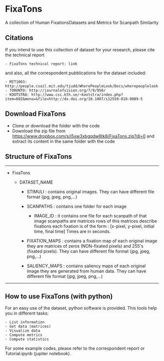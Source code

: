 # FixaTons
A collection of Human FixationsDatasets and Metrics for Scanpath Similarity

## Citations
If you intend to use this collection of dataset for your research, please cite the technical report

    - FixaTons technical report: link

and also, all the correspondent pubblications for the dataset included:

    - MIT1003: http://people.csail.mit.edu/tjudd/WherePeopleLook/Docs/wherepeoplelook.pdf
    - TORONTO: http://journalofvision.org/7/9/950/
    - KOOTSTRA: http://www.csc.kth.se/~kootstra/index.php?item=602&menu=&file=http://dx.doi.org/10.1007/s12559-010-9089-5

## Download FixaTons

- Clone or download the folder with the code
- Download the zip file from https://www.dropbox.com/s/i5xw3xbgqdw6tk8/FixaTons.zip?dl=0 and extract its content in the same folder with the code

## Structure of FixaTons

________________________________________________________________________________

- FixaTons

    - DATASET_NAME

        - STIMULI : contains original images.
                  They can have different file format (jpg, jpeg, png,...)

        - SCANPATHS : contains one folder for each image

            - IMAGE_ID :
                  it contains one file for each scanpath of that image
                  scanpaths are matrices
                  rows of this matrices describe fixations
                  each fixation is of the form :
                  [x-pixel, y-pixel, initial time, final time]
                  Times are in seconds.

        - FIXATION_MAPS : contains a fixation map of each original image
            they are matrices of zeros (NON-fixated pixels) and 255's (fixated
            pixels). They can have different file format (jpg, jpeg, png,...)

        - SALIENCY_MAPS : contains saliency maps of each original image
            they are generated from human data. They can have different file
            format (jpg, jpeg, png,...)
            
________________________________________________________________________________

## How to use FixaTons (with python)


For an easy use of the dataset, python software is provided. This tools help you in different tasks:

    - List information
    - Get data (matrices)
    - Visualize data
    - Compute metrics
    - Compute statistics

For some example codes, please refer to the correspondent report or Tutorial.ipynb (jupiter notebook).

